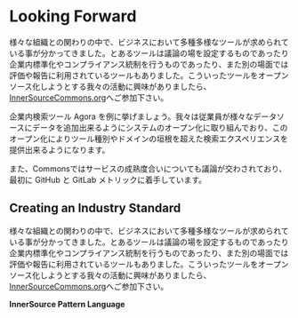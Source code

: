 # Looking Forward

<!-- During our journey, we have found a need for many tools. Some help facilitate discussion and some help with standardization and compliance; others help with measurement and reporting. Please join us at [InnerSourceCommons.org](http://innersourcecommons.org/tools) where we are working on the open source versions of these tools. -->

様々な組織との関わりの中で、ビジネスにおいて多種多様なツールが求められている事が分かってきました。とあるツールは議論の場を設定するものであったり企業内標準化やコンプライアンス統制を行うものであったり、また別の場面では評価や報告に利用されているツールもありました。こういったツールをオープンソース化しようとする我々の活動に興味がありましたら、[InnerSourceCommons.org](http://innersourcecommons.org/tools)へご参加下さい。

<!-- One such tool is called Agora—for enterprise search. We are working toward an open system in which employees can easily add in diverse data sources. This will allow search across tools and domains. -->
企業内検索ツール Agora を例に挙げましょう。我々は従業員が様々なデータソースにデータを追加出来るようにシステムのオープン化に取り組んでおり、このオープン化によりツール種別やドメインの垣根を超えた検索エクスペリエンスを提供出来るようになります。
<!-- We also are discussing maturity levels at the Commons. The first pass has been in regard to GitHub and GitLab metrics. But we would like to measure reuse and collaboration across data sources. However we can do this only if we first capture the data. -->
また、Commonsではサービスの成熟度合いについても議論が交わされており、最初に GitHub と GitLab メトリックに着手しています。
## Creating an Industry Standard

<!-- We have created an organization called InnerSource Commons. Currently, we have more than 50 members, most from enterprise-sized organizations. One of our primary goals at the moment is to create an industry standard. We are working on creating pattern languages from stories that our members create. -->

様々な組織との関わりの中で、ビジネスにおいて多種多様なツールが求められている事が分かってきました。とあるツールは議論の場を設定するものであったり企業内標準化やコンプライアンス統制を行うものであったり、また別の場面では評価や報告に利用されているツールもありました。こういったツールをオープンソース化しようとする我々の活動に興味がありましたら、[InnerSourceCommons.org](http://innersourcecommons.org/tools)へご参加下さい。

<!-- We are spreading information in several ways: -->

<!--
* We are working with O’Reilly Media to create books (like this one) and training materials to help teach other people and their companies about InnerSource.  
* We have classes based on ones we’ve given at conferences, now trimmed to fit in 30-minute segments.
* We have [training materials on the wiki](http://www.innersourcecommons.org/training). If you have any feedback or create any materials that you want to share, please contact us there or follow the link to our Slack chat channel.
-->
  
**InnerSource Pattern Language**

<!-- One very large-scale project under way at the Commons is creating a pattern language for finding solutions to problems. Leonardo da Vinci looked to nature for solutions to difficult problems. When _we_ encounter a difficult problem, we look to an open source collection of previously solved problems that have a pattern similar to ours. In the pattern project, we create simple patterns that contain five elements: -->

<!-- * A description of the problem
* The larger context around the problem
* The forces that must be considered in finding a solution
* A possible solution
* The new context that results from applying the solution -->
  
<!-- Thankfully, the many similar (and already documented!) [patterns](http://www.innersourcecommons.org/patterns) in the open source world are making quick work of this project. -->
